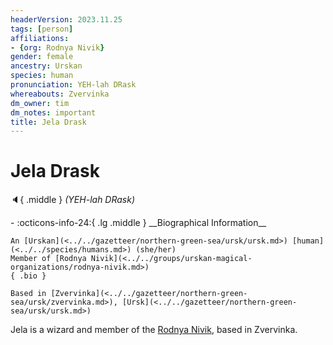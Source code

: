 ```yaml
---
headerVersion: 2023.11.25
tags: [person]
affiliations:
- {org: Rodnya Nivik}
gender: female
ancestry: Urskan
species: human
pronunciation: YEH-lah DRask
whereabouts: Zvervinka
dm_owner: tim
dm_notes: important
title: Jela Drask
---
```

# Jela Drask
:speaker:{ .middle } *(YEH-lah DRask)*  
<div class="grid cards ext-narrow-margin ext-one-column" markdown>
- :octicons-info-24:{ .lg .middle } __Biographical Information__

    An [Urskan](<../../gazetteer/northern-green-sea/ursk/ursk.md>) [human](<../../species/humans.md>) (she/her)  
    Member of [Rodnya Nivik](<../../groups/urskan-magical-organizations/rodnya-nivik.md>)  
    { .bio }

    Based in [Zvervinka](<../../gazetteer/northern-green-sea/ursk/zvervinka.md>), [Ursk](<../../gazetteer/northern-green-sea/ursk/ursk.md>)
</div>


Jela is a wizard and member of the [Rodnya Nivik](<../../groups/urskan-magical-organizations/rodnya-nivik.md>), based in Zvervinka. 
